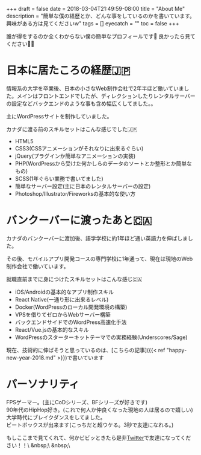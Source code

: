 +++
draft = false
date = 2018-03-04T21:49:59-08:00
title = "About Me"
description = "簡単な僕の経歴とか、どんな事をしているのかを書いています。興味がある方は見てくださいw"
tags = []
eyecatch = ""
toc = false
+++

誰が得をするのか全くわからない僕の簡単なプロフィールです🚀 良かったら見てください🙇🏻

# 日本に居たころの経歴🇯🇵
情報系の大学を卒業後、日本の小さなWeb制作会社で2年半ほど働いていました。メインはフロントエンドでしたが、ディレクションしたりレンタルサーバーの設定などバックエンドのような事も含め幅広くしてました。。

主にWordPressサイトを制作していました。

カナダに渡る前のスキルセットはこんな感じでした🇯🇵

- HTML5
- CSS3(CSSアニメーションがそれなりに出来るぐらい)
- jQuery(プラグインか簡単なアニメーションの実装)
- PHP(WordPressから受けた何かしらのデータのソートとか整形とか簡単なもの)
- SCSS(1年ぐらい業務で書いてました)
- 簡単なサーバー設定(主に日本のレンタルサーバーの設定)
- Photoshop/Illustrator/Fireworksの基本的な使い方

# バンクーバーに渡ったあと🇨🇦
カナダのバンクーバーに渡加後、語学学校に約1年ほど通い英語力を伸ばしました。

その後、モバイルアプリ開発コースの専門学校に1年通って、現在は現地のWeb制作会社で働いています。

就職直前までに身につけたスキルセットはこんな感じ🇨🇦

- iOS/Androidの基本的なアプリ制作スキル
- React Native(一通り形に出来るレベル)
- Docker(WordPressのローカル開発環境の構築)
- VPSを借りてゼロからWebサーバー構築
- バックエンドサイドでのWordPress高速化手法
- React/Vue.jsの基本的なスキル
- WordPressのスターターキットテーマでの実務経験(Underscores/Sage)

現在、技術的に伸ばそうと思っているのは、[こちらの記事]({{< ref "happy-new-year-2018.md" >}})で書いています

# パーソナリティ
FPSゲーマー。(主にCoDシリーズ、BFシリーズが好きです)\
90年代のHipHop好き。(これで何人か仲良くなった現地の人は居るので嬉しい)\
大学時代にブレイクダンスをしてました。\
ビートボックスが出来ます(こっちだと超ウケる。3秒で友達になれる。)

もしここまで見てくれて、何かビビッときたら是非[Twitter](https://twitter.com/nismit_)で友達になってください！！\
&nbsp;\
&nbsp;\
